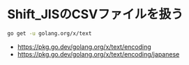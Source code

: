 # Shift_JISのCSVファイルを扱う

```bash
go get -u golang.org/x/text
```

- https://pkg.go.dev/golang.org/x/text/encoding
- https://pkg.go.dev/golang.org/x/text/encoding/japanese
